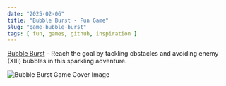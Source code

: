 ```yaml
---
date: "2025-02-06"
title: "Bubble Burst - Fun Game"
slug: "game-bubble-burst"
tags: [ fun, games, github, inspiration ]
---
```




[Bubble Burst][1] - Reach the goal by tackling obstacles and avoiding enemy (XIII) bubbles in this sparkling adventure.

![Bubble Burst Game Cover Image][2]



   [1]: https://js13kgames.com/games/bubble-burst
   [2]: https://play.js13kgames.com/bubble-burst/.c.png
